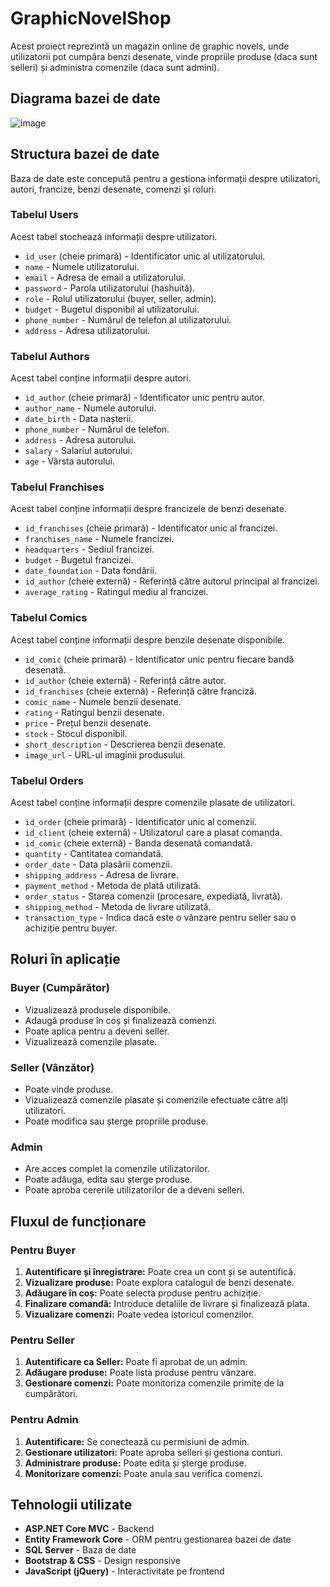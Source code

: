 # GraphicNovelShop

Acest proiect reprezintă un magazin online de graphic novels, unde utilizatorii pot cumpăra benzi desenate, vinde propriile produse (daca sunt selleri) și administra comenzile (daca sunt admini).

## **Diagrama bazei de date**
![image](https://github.com/user-attachments/assets/d01bdfc8-d99e-4362-8412-cc9972317977)



## **Structura bazei de date**
Baza de date este concepută pentru a gestiona informații despre utilizatori, autori, francize, benzi desenate, comenzi și roluri.

### **Tabelul Users**
Acest tabel stochează informații despre utilizatori.
- `id_user` (cheie primară) - Identificator unic al utilizatorului.
- `name` - Numele utilizatorului.
- `email` - Adresa de email a utilizatorului.
- `password` - Parola utilizatorului (hashuită).
- `role` - Rolul utilizatorului (buyer, seller, admin).
- `budget` - Bugetul disponibil al utilizatorului.
- `phone_number` - Numărul de telefon al utilizatorului.
- `address` - Adresa utilizatorului.

### **Tabelul Authors**
Acest tabel conține informații despre autori.
- `id_author` (cheie primară) - Identificator unic pentru autor.
- `author_name` - Numele autorului.
- `date_birth` - Data nașterii.
- `phone_number` - Numărul de telefon.
- `address` - Adresa autorului.
- `salary` - Salariul autorului.
- `age` - Vârsta autorului.

### **Tabelul Franchises**
Acest tabel conține informații despre francizele de benzi desenate.
- `id_franchises` (cheie primară) - Identificator unic al francizei.
- `franchises_name` - Numele francizei.
- `headquarters` - Sediul francizei.
- `budget` - Bugetul francizei.
- `date_foundation` - Data fondării.
- `id_author` (cheie externă) - Referință către autorul principal al francizei.
- `average_rating` - Ratingul mediu al francizei.

### **Tabelul Comics**
Acest tabel conține informații despre benzile desenate disponibile.
- `id_comic` (cheie primară) - Identificator unic pentru fiecare bandă desenată.
- `id_author` (cheie externă) - Referință către autor.
- `id_franchises` (cheie externă) - Referință către franciză.
- `comic_name` - Numele benzii desenate.
- `rating` - Ratingul benzii desenate.
- `price` - Prețul benzii desenate.
- `stock` - Stocul disponibil.
- `short_description` - Descrierea benzii desenate.
- `image_url` - URL-ul imaginii produsului.

### **Tabelul Orders**
Acest tabel conține informații despre comenzile plasate de utilizatori.
- `id_order` (cheie primară) - Identificator unic al comenzii.
- `id_client` (cheie externă) - Utilizatorul care a plasat comanda.
- `id_comic` (cheie externă) - Banda desenată comandată.
- `quantity` - Cantitatea comandată.
- `order_date` - Data plasării comenzii.
- `shipping_address` - Adresa de livrare.
- `payment_method` - Metoda de plată utilizată.
- `order_status` - Starea comenzii (procesare, expediată, livrată).
- `shipping_method` - Metoda de livrare utilizată.
- `transaction_type` - Indica dacă este o vânzare pentru seller sau o achiziție pentru buyer.

## **Roluri în aplicație**
### **Buyer (Cumpărător)**
- Vizualizează produsele disponibile.
- Adaugă produse în coș și finalizează comenzi.
- Poate aplica pentru a deveni seller.
- Vizualizează comenzile plasate.

### **Seller (Vânzător)**
- Poate vinde produse.
- Vizualizează comenzile plasate și comenzile efectuate către alți utilizatori.
- Poate modifica sau șterge propriile produse.

### **Admin**
- Are acces complet la comenzile utilizatorilor.
- Poate adăuga, edita sau șterge produse.
- Poate aproba cererile utilizatorilor de a deveni selleri.

## **Fluxul de funcționare**
### **Pentru Buyer**
1. **Autentificare și înregistrare:** Poate crea un cont și se autentifică.
2. **Vizualizare produse:** Poate explora catalogul de benzi desenate.
3. **Adăugare în coș:** Poate selecta produse pentru achiziție.
4. **Finalizare comandă:** Introduce detaliile de livrare și finalizează plata.
5. **Vizualizare comenzi:** Poate vedea istoricul comenzilor.

### **Pentru Seller**
1. **Autentificare ca Seller:** Poate fi aprobat de un admin.
2. **Adăugare produse:** Poate lista produse pentru vânzare.
3. **Gestionare comenzi:** Poate monitoriza comenzile primite de la cumpărători.

### **Pentru Admin**
1. **Autentificare:** Se conectează cu permisiuni de admin.
2. **Gestionare utilizatori:** Poate aproba selleri și gestiona conturi.
3. **Administrare produse:** Poate edita și șterge produse.
4. **Monitorizare comenzi:** Poate anula sau verifica comenzi.

## **Tehnologii utilizate**
- **ASP.NET Core MVC** - Backend
- **Entity Framework Core** - ORM pentru gestionarea bazei de date
- **SQL Server** - Baza de date
- **Bootstrap & CSS** - Design responsive
- **JavaScript (jQuery)** - Interactivitate pe frontend



